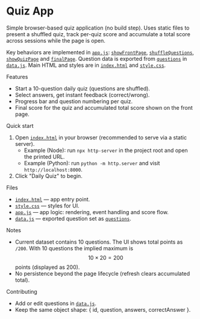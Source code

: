 # Quiz App

Simple browser-based quiz application (no build step). Uses static files to present a shuffled quiz, track per-quiz score and accumulate a total score across sessions while the page is open.

Key behaviors are implemented in [`app.js`](app.js): [`showFrontPage`](app.js), [`shuffleQuestions`](app.js), [`showQuizPage`](app.js) and [`finalPage`](app.js). Question data is exported from [`questions`](data.js) in [`data.js`](data.js). Main HTML and styles are in [`index.html`](index.html) and [`style.css`](style.css).

Features
- Start a 10-question daily quiz (questions are shuffled).
- Select answers, get instant feedback (correct/wrong).
- Progress bar and question numbering per quiz.
- Final score for the quiz and accumulated total score shown on the front page.

Quick start
1. Open [`index.html`](index.html) in your browser (recommended to serve via a static server).
   - Example (Node): run `npx http-server` in the project root and open the printed URL.
   - Example (Python): run `python -m http.server` and visit `http://localhost:8000`.
2. Click "Daily Quiz" to begin.

Files
- [`index.html`](index.html) — app entry point.
- [`style.css`](style.css) — styles for UI.
- [`app.js`](app.js) — app logic: rendering, event handling and score flow.
- [`data.js`](data.js) — exported question set as [`questions`](data.js).

Notes
- Current dataset contains 10 questions. The UI shows total points as `/200`. With 10 questions the implied maximum is $$10 \times 20 = 200$$ points (displayed as $200$).
- No persistence beyond the page lifecycle (refresh clears accumulated total).

Contributing
- Add or edit questions in [`data.js`](data.js).
- Keep the same object shape: { id, question, answers, correctAnswer }.
